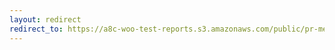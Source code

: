 ```yaml
---
layout: redirect
redirect_to: https://a8c-woo-test-reports.s3.amazonaws.com/public/pr-merge/41806/e2e/index.html
---
```

